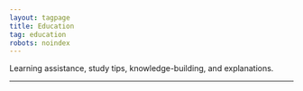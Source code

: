 ```yaml
---
layout: tagpage
title: Education
tag: education
robots: noindex
---
```


Learning assistance, study tips, knowledge-building, and explanations.

---